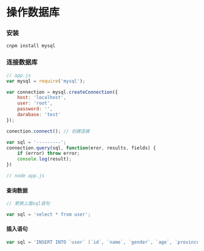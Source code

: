 # 操作数据库

### 安装

`cnpm install mysql`

### 连接数据库

```js
// app.js
var mysql = require('mysql');

var connection = mysql.createConnection({
    host: 'localhost',
    user: 'root',
    password: '',
    darabase: 'test'
});

conection.connect(); // 创建连接

var sql = '---------';
connection.query(sql, function(eror, results, fields) {
    if (error) throw error;
    console.log(result);
})

// node app.js
```

#### 查询数据

```js
// 更换上面sql语句

var sql = 'select * from user';
```

#### 插入语句

```js
var sql = 'INSERT INTO `user` (`id`, `name`, `gender`, `age`, `province`, `city`, `area`, `address`) VALUES ('2', 'sad', '2', '32', '打打', '3123', '3213', '1')';
```